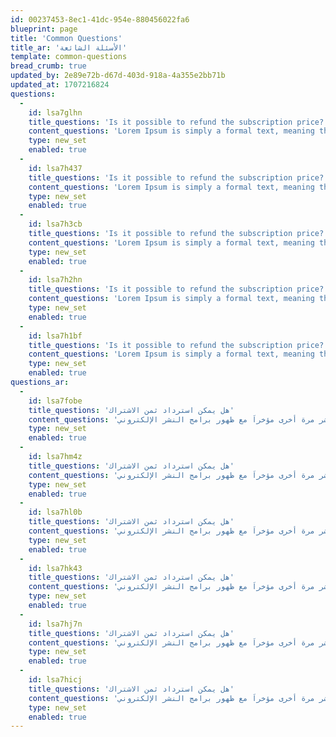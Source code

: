 ```yaml
---
id: 00237453-8ec1-41dc-954e-880456022fa6
blueprint: page
title: 'Common Questions'
title_ar: 'الأسئلة الشائعة'
template: common-questions
bread_crumb: true
updated_by: 2e89e72b-d67d-403d-918a-4a355e2bb71b
updated_at: 1707216824
questions:
  -
    id: lsa7glhn
    title_questions: 'Is it possible to refund the subscription price?'
    content_questions: 'Lorem Ipsum is simply a formal text, meaning that the purpose is the form, not the content, and is used in the printing and publishing industries. Lorem Ipsum has been the standard for dummy text since the 15th century, when an unknown printing press randomly collected a set of letters taken from a text, to form a booklet that served as a guide or reference for these letters. Five centuries have not destroyed this text, but it has even come into use in its original form in printing and typesetting. It spread widely in the 1960s with the issuance of “Letraset” plastic sheets containing passages from this text, and it has spread again recently with the advent of electronic publishing programs.'
    type: new_set
    enabled: true
  -
    id: lsa7h437
    title_questions: 'Is it possible to refund the subscription price?'
    content_questions: 'Lorem Ipsum is simply a formal text, meaning that the purpose is the form, not the content, and is used in the printing and publishing industries. Lorem Ipsum has been the standard for dummy text since the 15th century, when an unknown printing press randomly collected a set of letters taken from a text, to form a booklet that served as a guide or reference for these letters. Five centuries have not destroyed this text, but it has even come into use in its original form in printing and typesetting. It spread widely in the 1960s with the issuance of “Letraset” plastic sheets containing passages from this text, and it has spread again recently with the advent of electronic publishing programs.'
    type: new_set
    enabled: true
  -
    id: lsa7h3cb
    title_questions: 'Is it possible to refund the subscription price?'
    content_questions: 'Lorem Ipsum is simply a formal text, meaning that the purpose is the form, not the content, and is used in the printing and publishing industries. Lorem Ipsum has been the standard for dummy text since the 15th century, when an unknown printing press randomly collected a set of letters taken from a text, to form a booklet that served as a guide or reference for these letters. Five centuries have not destroyed this text, but it has even come into use in its original form in printing and typesetting. It spread widely in the 1960s with the issuance of “Letraset” plastic sheets containing passages from this text, and it has spread again recently with the advent of electronic publishing programs.'
    type: new_set
    enabled: true
  -
    id: lsa7h2hn
    title_questions: 'Is it possible to refund the subscription price?'
    content_questions: 'Lorem Ipsum is simply a formal text, meaning that the purpose is the form, not the content, and is used in the printing and publishing industries. Lorem Ipsum has been the standard for dummy text since the 15th century, when an unknown printing press randomly collected a set of letters taken from a text, to form a booklet that served as a guide or reference for these letters. Five centuries have not destroyed this text, but it has even come into use in its original form in printing and typesetting. It spread widely in the 1960s with the issuance of “Letraset” plastic sheets containing passages from this text, and it has spread again recently with the advent of electronic publishing programs.'
    type: new_set
    enabled: true
  -
    id: lsa7h1bf
    title_questions: 'Is it possible to refund the subscription price?'
    content_questions: 'Lorem Ipsum is simply a formal text, meaning that the purpose is the form, not the content, and is used in the printing and publishing industries. Lorem Ipsum has been the standard for dummy text since the 15th century, when an unknown printing press randomly collected a set of letters taken from a text, to form a booklet that served as a guide or reference for these letters. Five centuries have not destroyed this text, but it has even come into use in its original form in printing and typesetting. It spread widely in the 1960s with the issuance of “Letraset” plastic sheets containing passages from this text, and it has spread again recently with the advent of electronic publishing programs.'
    type: new_set
    enabled: true
questions_ar:
  -
    id: lsa7fobe
    title_questions: 'هل يمكن استرداد ثمن الاشتراك'
    content_questions: 'لوريم إيبسوم هو ببساطة نص شكلي بمعنى أن الغاية هي الشكل وليس المحتوي ويُستخدم في صناعات المطابع ودور النشر. كان لوريم إيبسوم ولايزال المعيار للنص الشكلي منذ القرن الخامس عشر عندما قامت مطبعة مجهولة برص مجموعة من الأحرف بشكل عشوائي أخذتها من نص، لتكوّن كتيّب بمثابة دليل أو مرجع شكلي لهذه الأحرف. خمسة قرون من الزمن لم تقضي على هذا النص، بل انه حتى صار مستخدماً وبشكله الأصلي في الطباعة والتنضيد الإلكتروني. انتشر بشكل كبير في ستينيّات هذا القرن مع إصدار رقائق "ليتراسيت” البلاستيكية تحوي مقاطع من هذا النص، وعاد لينتشر مرة أخرى مؤخراَ مع ظهور برامج النشر الإلكتروني'
    type: new_set
    enabled: true
  -
    id: lsa7hm4z
    title_questions: 'هل يمكن استرداد ثمن الاشتراك'
    content_questions: 'لوريم إيبسوم هو ببساطة نص شكلي بمعنى أن الغاية هي الشكل وليس المحتوي ويُستخدم في صناعات المطابع ودور النشر. كان لوريم إيبسوم ولايزال المعيار للنص الشكلي منذ القرن الخامس عشر عندما قامت مطبعة مجهولة برص مجموعة من الأحرف بشكل عشوائي أخذتها من نص، لتكوّن كتيّب بمثابة دليل أو مرجع شكلي لهذه الأحرف. خمسة قرون من الزمن لم تقضي على هذا النص، بل انه حتى صار مستخدماً وبشكله الأصلي في الطباعة والتنضيد الإلكتروني. انتشر بشكل كبير في ستينيّات هذا القرن مع إصدار رقائق "ليتراسيت” البلاستيكية تحوي مقاطع من هذا النص، وعاد لينتشر مرة أخرى مؤخراَ مع ظهور برامج النشر الإلكتروني'
    type: new_set
    enabled: true
  -
    id: lsa7hl0b
    title_questions: 'هل يمكن استرداد ثمن الاشتراك'
    content_questions: 'لوريم إيبسوم هو ببساطة نص شكلي بمعنى أن الغاية هي الشكل وليس المحتوي ويُستخدم في صناعات المطابع ودور النشر. كان لوريم إيبسوم ولايزال المعيار للنص الشكلي منذ القرن الخامس عشر عندما قامت مطبعة مجهولة برص مجموعة من الأحرف بشكل عشوائي أخذتها من نص، لتكوّن كتيّب بمثابة دليل أو مرجع شكلي لهذه الأحرف. خمسة قرون من الزمن لم تقضي على هذا النص، بل انه حتى صار مستخدماً وبشكله الأصلي في الطباعة والتنضيد الإلكتروني. انتشر بشكل كبير في ستينيّات هذا القرن مع إصدار رقائق "ليتراسيت” البلاستيكية تحوي مقاطع من هذا النص، وعاد لينتشر مرة أخرى مؤخراَ مع ظهور برامج النشر الإلكتروني'
    type: new_set
    enabled: true
  -
    id: lsa7hk43
    title_questions: 'هل يمكن استرداد ثمن الاشتراك'
    content_questions: 'لوريم إيبسوم هو ببساطة نص شكلي بمعنى أن الغاية هي الشكل وليس المحتوي ويُستخدم في صناعات المطابع ودور النشر. كان لوريم إيبسوم ولايزال المعيار للنص الشكلي منذ القرن الخامس عشر عندما قامت مطبعة مجهولة برص مجموعة من الأحرف بشكل عشوائي أخذتها من نص، لتكوّن كتيّب بمثابة دليل أو مرجع شكلي لهذه الأحرف. خمسة قرون من الزمن لم تقضي على هذا النص، بل انه حتى صار مستخدماً وبشكله الأصلي في الطباعة والتنضيد الإلكتروني. انتشر بشكل كبير في ستينيّات هذا القرن مع إصدار رقائق "ليتراسيت” البلاستيكية تحوي مقاطع من هذا النص، وعاد لينتشر مرة أخرى مؤخراَ مع ظهور برامج النشر الإلكتروني'
    type: new_set
    enabled: true
  -
    id: lsa7hj7n
    title_questions: 'هل يمكن استرداد ثمن الاشتراك'
    content_questions: 'لوريم إيبسوم هو ببساطة نص شكلي بمعنى أن الغاية هي الشكل وليس المحتوي ويُستخدم في صناعات المطابع ودور النشر. كان لوريم إيبسوم ولايزال المعيار للنص الشكلي منذ القرن الخامس عشر عندما قامت مطبعة مجهولة برص مجموعة من الأحرف بشكل عشوائي أخذتها من نص، لتكوّن كتيّب بمثابة دليل أو مرجع شكلي لهذه الأحرف. خمسة قرون من الزمن لم تقضي على هذا النص، بل انه حتى صار مستخدماً وبشكله الأصلي في الطباعة والتنضيد الإلكتروني. انتشر بشكل كبير في ستينيّات هذا القرن مع إصدار رقائق "ليتراسيت” البلاستيكية تحوي مقاطع من هذا النص، وعاد لينتشر مرة أخرى مؤخراَ مع ظهور برامج النشر الإلكتروني'
    type: new_set
    enabled: true
  -
    id: lsa7hicj
    title_questions: 'هل يمكن استرداد ثمن الاشتراك'
    content_questions: 'لوريم إيبسوم هو ببساطة نص شكلي بمعنى أن الغاية هي الشكل وليس المحتوي ويُستخدم في صناعات المطابع ودور النشر. كان لوريم إيبسوم ولايزال المعيار للنص الشكلي منذ القرن الخامس عشر عندما قامت مطبعة مجهولة برص مجموعة من الأحرف بشكل عشوائي أخذتها من نص، لتكوّن كتيّب بمثابة دليل أو مرجع شكلي لهذه الأحرف. خمسة قرون من الزمن لم تقضي على هذا النص، بل انه حتى صار مستخدماً وبشكله الأصلي في الطباعة والتنضيد الإلكتروني. انتشر بشكل كبير في ستينيّات هذا القرن مع إصدار رقائق "ليتراسيت” البلاستيكية تحوي مقاطع من هذا النص، وعاد لينتشر مرة أخرى مؤخراَ مع ظهور برامج النشر الإلكتروني'
    type: new_set
    enabled: true
---
```

